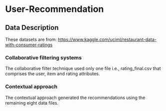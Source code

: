 # User-Recommendation

## Data Description
These datasets are from: https://www.kaggle.com/uciml/restaurant-data-with-consumer-ratings
### Collaborative filtering systems
The collaborative filter technique used only one file i.e., rating_final.csv that comprises the user, item and rating attributes.
### Contextual approach
The contextual approach generated the recommendations using the remaining eight data files.
